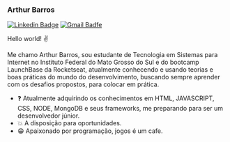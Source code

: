 
### Arthur Barros 
[![Linkedin Badge](https://img.shields.io/badge/-LinkedIn-blue?style=flat-square&logo=Linkedin&logoColor=white&link=https://www.linkedin.com/in/arthur-barros-/)](https://www.linkedin.com/in/arthur-barros-/)
[![Gmail Badfe](https://img.shields.io/badge/-arthurmabarros@gmail.com-c14438?style=flat-square&logo=Gmail&logoColor=white&link=mailto:arthurmabarros@gmail.com)](mailto:arthurmabarros@gmail.com)

Hello world! ✌️

Me chamo Arthur Barros, sou estudante de Tecnologia em Sistemas para Internet no Instituto Federal do Mato Grosso do Sul e do bootcamp LaunchBase da Rocketseat, atualmente conhecendo e usando teorias e boas práticas do mundo do desenvolvimento, buscando sempre aprender com os desafios propostos, para colocar em prática. 

- :question: Atualmente adquirindo os conhecimentos em HTML, JAVASCRIPT, CSS, NODE, MongoDB e seus frameworks, me preparando para ser um desenvolvedor júnior.
- :collision: A disposição para oportunidades.
- :grin: Apaixonado por programação, jogos é um cafe.
